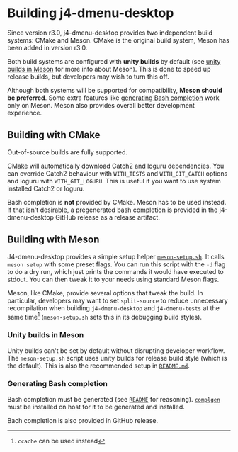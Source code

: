 # Building j4-dmenu-desktop
Since version r3.0, j4-dmenu-desktop provides two independent build systems:
CMake and Meson. CMake is the original build system, Meson has been added in
version r3.0.

Both build systems are configured with **unity builds** by default (see
[unity builds in Meson](#unity-builds-in-meson) for more info about Meson). This
is done to speed up release builds, but developers may wish to turn this off.

Although both systems will be supported for compatibility, **Meson should be
preferred**. Some extra features like [generating Bash
completion](#generating-bash-completion) work only on Meson. Meson also provides
overall better development experience.

## Building with CMake
Out-of-source builds are fully supported.

CMake will automatically download Catch2 and loguru dependencies. You can
override Catch2 behaviour with `WITH_TESTS` and `WITH_GIT_CATCH` options and
loguru with `WITH_GIT_LOGURU`. This is useful if you want to use system
installed Catch2 or loguru.

Bash completion is **not** provided by CMake. Meson has to be used instead. If
that isn't desirable, a pregenerated bash completion is provided in the
j4-dmenu-desktop GitHub release as a release artifact.

## Building with Meson
J4-dmenu-desktop provides a simple setup helper
[`meson-setup.sh`](meson-setup.sh). It calls `meson setup` with some preset
flags. You can run this script with the `-d` flag to do a dry run, which just
prints the commands it would have executed to stdout. You can then tweak it to
your needs using standard Meson flags.

Meson, like CMake, provide several options that tweak the build. In particular,
developers may want to set `split-source` to reduce unnecessary recompilation
when building `j4-dmenu-desktop` and `j4-dmenu-tests` at the same time[^1]
(`meson-setup.sh` sets this in its debugging build styles).

### Unity builds in Meson
Unity builds can't be set by default without disrupting developer workflow. The
`meson-setup.sh` script uses unity builds for release build style (which is the
default). This is also the recommended setup in
[`README.md`](README.md#build-requirements).

### Generating Bash completion
Bash completion must be generated (see [`README`](etc/README.md) for reasoning).
[`complgen`](https://github.com/adaszko/complgen) must be installed on host for
it to be generated and installed.

Bach completion is also provided in GitHub release.

[^1]: `ccache` can be used instead
